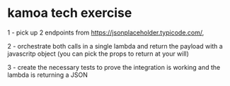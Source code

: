 # kamoa tech exercise

1 - pick up 2 endpoints from  https://jsonplaceholder.typicode.com/,

2 - orchestrate both calls in a single lambda and return the payload with a javascritp object (you can pick the props to return at your will)

3 - create the necessary tests to prove the integration is working and the lambda is returning a JSON
